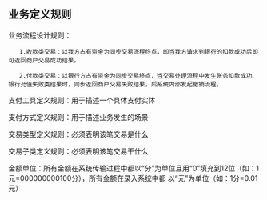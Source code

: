 ## 业务定义规则

业务流程设计规则：

       1.收款类交易：以我方占有资金为同步交易流程终点，即当我方请求到银行的扣款成功后即可返回商户交易成功结果。

       2.付款类交易：以银行方占有资金为同步交易终点，当交易处理流程中发生账务扣款成功、银行充值失败类结果时，同步返回商户交易失败结果，后系统内部发起撤销流程。

支付工具定义规则：用于描述一个具体支付实体

支付方式定义规则：用于描述业务发生的场景

交易类型定义规则：必须表明该笔交易是什么

交易子类定义规则：必须表明该笔交易干什么

金额单位：所有金额在系统传输过程中都以“分”为单位且用“0”填充到12位（如：1元=000000000100分），所有金额在录入系统中都    以“元”为单位（如：1分=0.01元）

